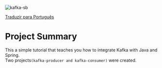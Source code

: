 
![kafka-sb](https://github.com/osvaldsoza/sb-kafka/assets/9426175/c9bd9045-818f-4e9a-bd28-576290eebd6f)


[Traduzir para Português](https://github.com/osvaldsoza/sb-kafka/blob/master/README-pt.md)

# Project Summary 
This a simple tutorial that teaches you how to integrate Kafka with Java and Spring.<br/>
Two projects``(kafka-producer and kafka-consumer)`` were created.

